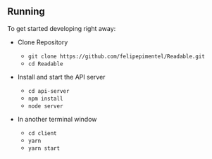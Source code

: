 ## Running

To get started developing right away:

* Clone Repository
	- `git clone https://github.com/felipepimentel/Readable.git`
	- `cd Readable`
	
* Install and start the API server
    - `cd api-server`
    - `npm install`
    - `node server`
	
* In another terminal window
    - `cd client`
    - `yarn`
    - `yarn start`

